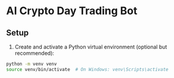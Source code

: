 # AI Crypto Day Trading Bot

## Setup

1. Create and activate a Python virtual environment (optional but recommended):

```bash
python -m venv venv
source venv/bin/activate  # On Windows: venv\Scripts\activate

